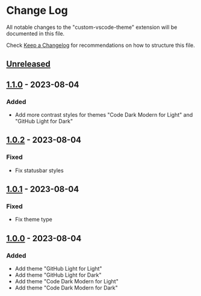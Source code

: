 # Change Log

All notable changes to the "custom-vscode-theme" extension will be documented in this file.

Check [Keep a Changelog](http://keepachangelog.com/) for recommendations on how to structure this file.

## [Unreleased]

## [1.1.0] - 2023-08-04

### Added

- Add more contrast styles for themes "Code Dark Modern for Light" and "GitHub Light for Dark"

## [1.0.2] - 2023-08-04

### Fixed

- Fix statusbar styles

## [1.0.1] - 2023-08-04

### Fixed

- Fix theme type

## [1.0.0] - 2023-08-04

### Added

- Add theme "GitHub Light for Light"
- Add theme "GitHub Light for Dark"
- Add theme "Code Dark Modern for Light"
- Add theme "Code Dark Modern for Dark"

[unreleased]: https://github.com/y3un9/custom-vscode-theme/compare/v1.0.0...HEAD
[1.1.0]: https://github.com/y3un9/custom-vscode-theme/compare/v1.0.2...v1.1.0
[1.0.2]: https://github.com/y3un9/custom-vscode-theme/compare/v1.0.1...v1.0.2
[1.0.1]: https://github.com/y3un9/custom-vscode-theme/compare/v1.0.0...v1.0.1
[1.0.0]: https://github.com/y3un9/custom-vscode-theme/release/tag/v1.0.0